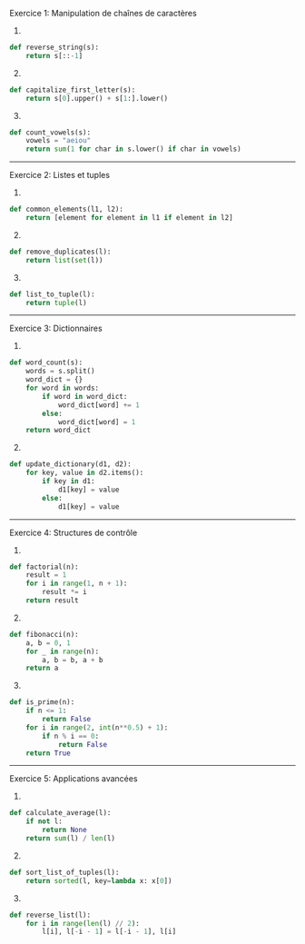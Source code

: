 Exercice 1: Manipulation de chaînes de caractères

1. 

```python
def reverse_string(s):
    return s[::-1]
```

2. 

```python
def capitalize_first_letter(s):
    return s[0].upper() + s[1:].lower()
```

3. 

```python
def count_vowels(s):
    vowels = "aeiou"
    return sum(1 for char in s.lower() if char in vowels)
```

---

Exercice 2: Listes et tuples

1. 

```python
def common_elements(l1, l2):
    return [element for element in l1 if element in l2]
```

2. 

```python
def remove_duplicates(l):
    return list(set(l))
```

3. 

```python
def list_to_tuple(l):
    return tuple(l)
```

---

Exercice 3: Dictionnaires

1. 

```python
def word_count(s):
    words = s.split()
    word_dict = {}
    for word in words:
        if word in word_dict:
            word_dict[word] += 1
        else:
            word_dict[word] = 1
    return word_dict
```

2. 

```python
def update_dictionary(d1, d2):
    for key, value in d2.items():
        if key in d1:
            d1[key] = value
        else:
            d1[key] = value
```

---

Exercice 4: Structures de contrôle

1. 

```python
def factorial(n):
    result = 1
    for i in range(1, n + 1):
        result *= i
    return result
```

2. 

```python
def fibonacci(n):
    a, b = 0, 1
    for _ in range(n):
        a, b = b, a + b
    return a
```

3. 

```python
def is_prime(n):
    if n <= 1:
        return False
    for i in range(2, int(n**0.5) + 1):
        if n % i == 0:
            return False
    return True
```

---

Exercice 5: Applications avancées

1. 

```python
def calculate_average(l):
    if not l:
        return None
    return sum(l) / len(l)
```

2. 

```python
def sort_list_of_tuples(l):
    return sorted(l, key=lambda x: x[0])
```

3. 

```python
def reverse_list(l):
    for i in range(len(l) // 2):
        l[i], l[-i - 1] = l[-i - 1], l[i]
```
